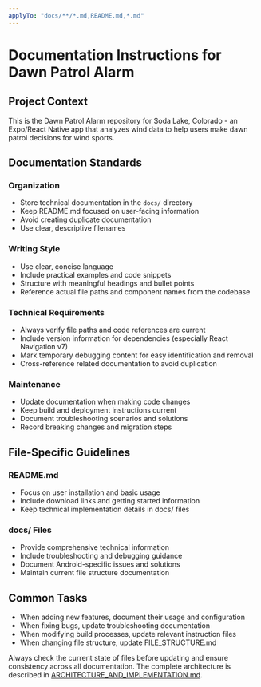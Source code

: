 ```yaml
---
applyTo: "docs/**/*.md,README.md,*.md"
---
```


# Documentation Instructions for Dawn Patrol Alarm

## Project Context
This is the Dawn Patrol Alarm repository for Soda Lake, Colorado - an Expo/React Native app that analyzes wind data to help users make dawn patrol decisions for wind sports.

## Documentation Standards

### Organization
- Store technical documentation in the `docs/` directory
- Keep README.md focused on user-facing information
- Avoid creating duplicate documentation
- Use clear, descriptive filenames

### Writing Style
- Use clear, concise language
- Include practical examples and code snippets
- Structure with meaningful headings and bullet points
- Reference actual file paths and component names from the codebase

### Technical Requirements
- Always verify file paths and code references are current
- Include version information for dependencies (especially React Navigation v7)
- Mark temporary debugging content for easy identification and removal
- Cross-reference related documentation to avoid duplication

### Maintenance
- Update documentation when making code changes
- Keep build and deployment instructions current
- Document troubleshooting scenarios and solutions
- Record breaking changes and migration steps

## File-Specific Guidelines

### README.md
- Focus on user installation and basic usage
- Include download links and getting started information
- Keep technical implementation details in docs/ files

### docs/ Files
- Provide comprehensive technical information
- Include troubleshooting and debugging guidance
- Document Android-specific issues and solutions
- Maintain current file structure documentation

## Common Tasks
- When adding new features, document their usage and configuration
- When fixing bugs, update troubleshooting documentation
- When modifying build processes, update relevant instruction files
- When changing file structure, update FILE_STRUCTURE.md

Always check the current state of files before updating and ensure consistency across all documentation.
The complete architecture is described in [ARCHITECTURE_AND_IMPLEMENTATION.md](../../docs/ARCHITECTURE_AND_IMPLEMENTATION.md).

